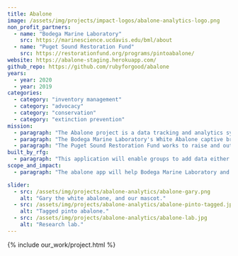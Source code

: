 ```yaml
---
title: Abalone
image: /assets/img/projects/impact-logos/abalone-analytics-logo.png
non_profit_partners:
  - name: "Bodega Marine Laboratory"
    src: https://marinescience.ucdavis.edu/bml/about
  - name: "Puget Sound Restoration Fund"
    src: https://restorationfund.org/programs/pintoabalone/
website: https://abalone-staging.herokuapp.com/
github_repo: https://github.com/rubyforgood/abalone
years:
  - year: 2020
  - year: 2019
categories:
  - category: "inventory management"
  - category: "advocacy"
  - category: "conservation"
  - category: "extinction prevention"
mission:
  - paragraph: "The Abalone project is a data tracking and analytics system aimed at storing and measuring data for population trends, mortality rates, and breeding programs. Designed as a multi-tenant application, Abalone will initially serve two stakeholders, the Bodega Marine Laboratory at UC Davis and the Puget Sound Restoration Fund in Washington State."
  - paragraph: "The Bodega Marine Laboratory's White Abalone captive breeding program is working to prevent the extinction of the White Abalone (Haliotis sorenseni), an endangered marine snail. White abalone are one of seven species found in California and are culturally significant to the native people of the area. White abalone were perilously overfished throughout the 20th century, resulting in a 99 percent population decrease by the end of the 1970s. This group is working to reverse their decline and have already seen some great success, they currently have more abalone in the lab than exist in the wild!"
  - paragraph: "The Puget Sound Restoration Fund works to raise and outplant hatchery-reared Pinto Abalone (Haliotis kamtschatkana), the only abalone species found in the Washington waters. This species has cultural and ecological significance, grazing rock surfaces and maintaining the health of rocky reef habitat and kelp beds. The Washington Department of Fish & Wildlife (WDFW) documented a ~98% decline from 1992 to 2017, leading the pinto abalone to be listed as a State endangered species in 2019."
built_by_rfg:
  - paragraph: "This application will enable groups to add data either through CSV upload or through the web interface. Groups can view reports and visual representations of key data. Future plans include giving groups the ability to generate custom reports on the fly."
scope_and_impact:
  - paragraph: "The abalone app will help Bodega Marine Laboratory and Puget Sound Restoration Fund keep White Abalone and Pinto Abalone from going extinct."

slider:
  - src: /assets/img/projects/abalone-analytics/abalone-gary.png
    alt: "Gary the white abalone, and our mascot."
  - src: /assets/img/projects/abalone-analytics/abalone-pinto-tagged.jpg
    alt: "Tagged pinto abalone."
  - src: /assets/img/projects/abalone-analytics/abalone-lab.jpg
    alt: "Research lab."
---
```


{% include our_work/project.html %}
